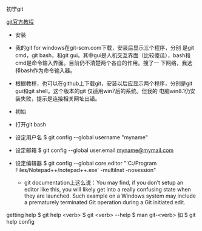 初学git

[git官方教程](https://git-scm.com/book/en/)

+ 安装

 + 我的git for windows在git-scm.com下载，安装后显示三个程序，分别
是git cmd，git bash，和git gui。其中gui是人机交互界面（比较傻瓜），bash和cmd是命令输入界面。目前仍不清楚两个各自的作用。搜了一
下网络，我选择bash作为命令输入器。

 + 根据教程，也可以在github上下载git，安装以后应显示两个程序，分别是git gui和git shell。这个版本的git 仅适用win7后的系统。但我的
电脑win8.1仍安装失败，提示是连接相关网址出错。

+ 初始

 + 打开git bash

 + 设定用户名
        $ git config --global username "myname"

 + 设定邮箱
        $ git config --global user.email myname@mymail.com
 + 设定编辑器
        $ git config --global core.editor "'C:/Program Files/Notepad++/notepad++.exe' -multiInst -nosession"

   + git documentation上这么说：You may find, if you don’t setup an editor like this, you will likely get into a really confusing state when they are launched. Such example on a Windows system may include a prematurely terminated Git operation during a Git initiated edit.

getting help
$ git help &lt;verb&gt;
$ git &lt;verb&gt; --help
$ man git-&lt;verb&gt;
如
$ git help config